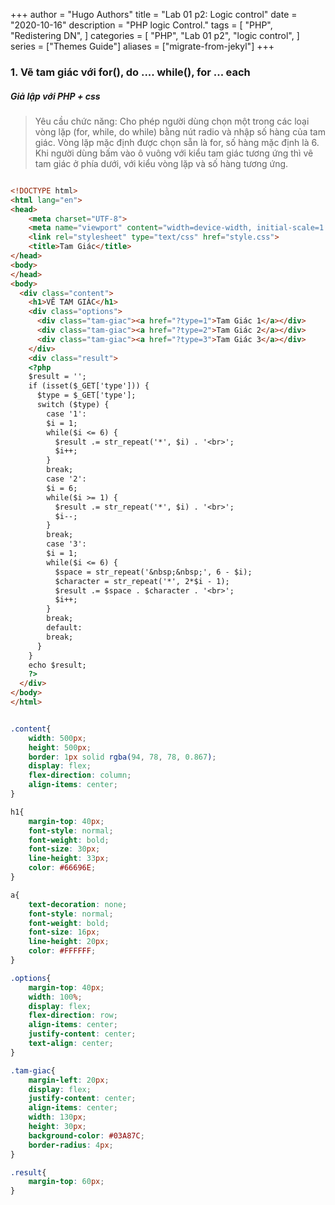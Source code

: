 +++
author = "Hugo Authors"
title = "Lab 01 p2: Logic control"
date = "2020-10-16"
description = "PHP logic Control."
tags = [
    "PHP",
    "Redistering DN",
]
categories = [
    "PHP",
    "Lab 01 p2",
    "logic control",
]
series = ["Themes Guide"]
aliases = ["migrate-from-jekyl"]
+++

### 1. Vẽ tam giác với for(), do .... while(), for ... each
##### Giả lập với PHP + css

> Yêu cầu chức năng:
> Cho phép người dùng chọn một trong các loại vòng lặp (for, while, do while) bằng nút radio và nhập số hàng của tam giác. Vòng lặp mặc định được chọn sẵn là for, số hàng mặc định là 6.
> Khi người dùng bấm vào ô vuông với kiểu tam giác tương ứng thì vẽ tam giác ở phía dưới, với kiểu vòng lặp và số hàng tương ứng.

```html

<!DOCTYPE html>
<html lang="en">
<head>
    <meta charset="UTF-8">
    <meta name="viewport" content="width=device-width, initial-scale=1.0">
    <link rel="stylesheet" type="text/css" href="style.css">
    <title>Tam Giác</title>
</head>
<body>
</head>
<body>
  <div class="content">
    <h1>VẼ TAM GIÁC</h1>
    <div class="options">
      <div class="tam-giac"><a href="?type=1">Tam Giác 1</a></div>
      <div class="tam-giac"><a href="?type=2">Tam Giác 2</a></div>
      <div class="tam-giac"><a href="?type=3">Tam Giác 3</a></div>
    </div>
    <div class="result">
    <?php
    $result = '';
    if (isset($_GET['type'])) {
      $type = $_GET['type'];
      switch ($type) {
        case '1':
        $i = 1;
        while($i <= 6) {
          $result .= str_repeat('*', $i) . '<br>';
          $i++;
        }
        break;
        case '2':
        $i = 6;
        while($i >= 1) {
          $result .= str_repeat('*', $i) . '<br>';
          $i--;
        }
        break;
        case '3':
        $i = 1;
        while($i <= 6) {
          $space = str_repeat('&nbsp;&nbsp;', 6 - $i);
          $character = str_repeat('*', 2*$i - 1);
          $result .= $space . $character . '<br>';
          $i++;
        }
        break;
        default:
        break;
      }
    }
    echo $result;
    ?>
  </div>
</body>
</html>

```


```css

.content{
    width: 500px;
    height: 500px;
    border: 1px solid rgba(94, 78, 78, 0.867);
    display: flex;
    flex-direction: column;
    align-items: center;
}

h1{
    margin-top: 40px;
    font-style: normal;
    font-weight: bold;
    font-size: 30px;
    line-height: 33px;
    color: #66696E;
}

a{
    text-decoration: none;
    font-style: normal;
    font-weight: bold;
    font-size: 16px;
    line-height: 20px;
    color: #FFFFFF;
}

.options{
    margin-top: 40px;
    width: 100%;
    display: flex;
    flex-direction: row;
    align-items: center;
    justify-content: center;
    text-align: center;
}

.tam-giac{
    margin-left: 20px;
    display: flex;
    justify-content: center;
    align-items: center;
    width: 130px;
    height: 30px;
    background-color: #03A87C;
    border-radius: 4px;
}

.result{
    margin-top: 60px;
}

```
